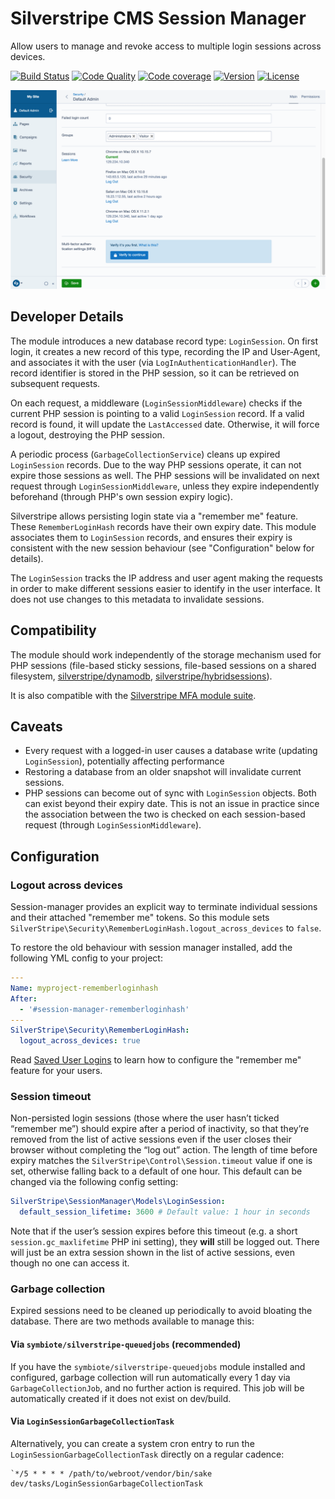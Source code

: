 # Silverstripe CMS Session Manager

Allow users to manage and revoke access to multiple login sessions across devices.

[![Build Status](https://api.travis-ci.com/silverstripe/silverstripe-session-manager.svg?branch=1)](https://travis-ci.com/silverstripe/silverstripe-session-manager)
[![Code Quality](http://img.shields.io/scrutinizer/g/silverstripe/silverstripe-session-manager.svg?style=flat)](https://scrutinizer-ci.com/g/silverstripe/silverstripe-session-manager)
[![Code coverage](https://codecov.io/gh/silverstripe/silverstripe-session-manager/branch/master/graph/badge.svg)](https://codecov.io/gh/silverstripe/silverstripe-session-manager)
[![Version](http://img.shields.io/packagist/v/silverstripe/session-manager.svg?style=flat)](https://packagist.org/packages/silverstripe/session-manager)
[![License](http://img.shields.io/packagist/l/silverstripe/session-manager.svg?style=flat)](LICENSE)

![CMS view](images/cms.png)

## Developer Details

The module introduces a new database record type: `LoginSession`.
On first login, it creates a new record of this type, recording the IP and User-Agent,
and associates it with the user (via `LogInAuthenticationHandler`).
The record identifier is stored in the PHP session, so it can be retrieved on subsequent requests.

On each request, a middleware (`LoginSessionMiddleware`) checks if the current
PHP session is pointing to a valid `LoginSession` record.
If a valid record is found, it will update the `LastAccessed` date.
Otherwise, it will force a logout, destroying the PHP session.

A periodic process (`GarbageCollectionService`) cleans up expired `LoginSession` records.
Due to the way PHP sessions operate, it can not expire those sessions as well.
The PHP sessions will be invalidated on next request through `LoginSessionMiddleware`,
unless they expire independently beforehand (through PHP's own session expiry logic).

Silverstripe allows persisting login state via a "remember me" feature.
These `RememberLoginHash` records have their own expiry date.
This module associates them to `LoginSession` records,
and ensures their expiry is consistent with the new session behaviour
(see "Configuration" below for details).

The `LoginSession` tracks the IP address and user agent making the requests
in order to make different sessions easier to identify in the user interface.
It does not use changes to this metadata to invalidate sessions.

## Compatibility

The module should work independently of the storage mechanism used for PHP sessions (file-based sticky sessions, file-based sessions on a shared filesystem, [silverstripe/dynamodb](https://github.com/silverstripe/silverstripe-dynamodb), [silverstripe/hybridsessions](https://github.com/silverstripe/silverstripe-hybridsessions)).

It is also compatible with the [Silverstripe MFA module suite](https://github.com/silverstripe/silverstripe-mfa).

## Caveats

 * Every request with a logged-in user causes a database write (updating `LoginSession`), potentially affecting performance
 * Restoring a database from an older snapshot will invalidate current sessions.
 * PHP sessions can become out of sync with `LoginSession` objects. Both can exist beyond their expiry date.
   This is not an issue in practice since the association between the two is checked on each session-based request
   (through `LoginSessionMiddleware`).

## Configuration

### Logout across devices

Session-manager provides an explicit way to terminate individual sessions and their attached "remember me" tokens. So this module sets `SilverStripe\Security\RememberLoginHash.logout_across_devices` to `false`.

To restore the old behaviour with session manager installed, add the following YML config to your project:

```yml
---
Name: myproject-rememberloginhash
After:
  - '#session-manager-rememberloginhash'
---
SilverStripe\Security\RememberLoginHash:
  logout_across_devices: true
```

Read [Saved User Logins](https://docs.silverstripe.org/en/4/developer_guides/security/member/#saved-user-logins) to learn how to configure the "remember me" feature for your users.

### Session timeout

Non-persisted login sessions (those where the user hasn’t ticked “remember me”) should expire after a period of inactivity, so that they’re removed from the list of active sessions even if the user closes their browser without completing the “log out” action. The length of time before expiry matches the `SilverStripe\Control\Session.timeout` value if one is set, otherwise falling back to a default of one hour. This default can be changed via the following config setting:

```yml
SilverStripe\SessionManager\Models\LoginSession:
  default_session_lifetime: 3600 # Default value: 1 hour in seconds
```

Note that if the user’s session expires before this timeout (e.g. a short `session.gc_maxlifetime` PHP ini setting), they **will** still be logged out. There will just be an extra session shown in the list of active sessions, even though no one can access it.

### Garbage collection

Expired sessions need to be cleaned up periodically to avoid bloating the database. There are two methods available to manage this:

#### Via `symbiote/silverstripe-queuedjobs` (recommended)
If you have the `symbiote/silverstripe-queuedjobs` module installed and configured, garbage collection will run automatically every 1 day via `GarbageCollectionJob`, and no further action is required.  This job will be automatically created if it does not exist on dev/build.

#### Via `LoginSessionGarbageCollectionTask`
Alternatively, you can create a system cron entry to run the `LoginSessionGarbageCollectionTask` directly on a regular cadence:

```
`*/5 * * * * /path/to/webroot/vendor/bin/sake dev/tasks/LoginSessionGarbageCollectionTask
```
